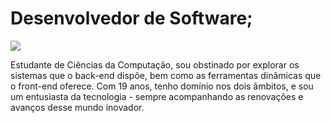 # Desenvolvedor de Software;
[![](https://img.shields.io/badge/-Vitor-Moraes-blue?style=social&logo=linkedin)](https://www.linkedin.com/in/seuperfil)


Estudante de Ciências da Computação, sou obstinado por explorar os sistemas que o back-end dispõe, bem como as ferramentas dinâmicas que o front-end oferece. Com 19 anos, tenho domínio nos dois âmbitos, e sou um entusiasta da tecnologia - sempre acompanhando as renovações e avanços desse mundo inovador.
